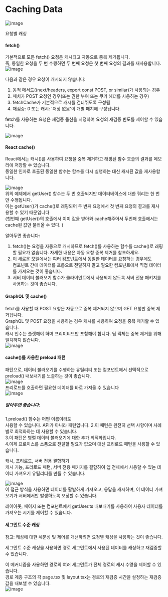 # Caching Data  
![image](https://github.com/ddp-study/nextjs/assets/99688960/48d38850-45e8-49b6-9491-be74a7421eb0)  
  
  요청별 캐싱  
#### fetch()  
기본적으로 모든 fetch() 요청은 캐시되고 자동으로 중복 제거됩니다.  
즉, 동일한 요청을 두 번 수행하면 두 번째 요청은 첫 번째 요청의 결과를 재사용합니다.  
![image](https://github.com/ddp-study/nextjs/assets/99688960/a59fcc10-1252-4e90-bd95-7454904eb8af)  


다음과 같은 경우 요청이 캐시되지 않습니다:  

1. 동적 메서드((next/headers, export const POST, or similar)가 사용되는 경우  
2. 페치가 POST 요청인 경우(또는 권한 부여 또는 쿠키 헤더를 사용하는 경우)  
3. fetchCache가 기본적으로 캐시를 건너뛰도록 구성됨  
4. 재검증: 0 또는 캐시: '저장 없음'이 개별 페치에 구성됩니다.  

  
fetch를 사용하는 요청은 재검증 옵션을 지정하여 요청의 재검증 빈도를 제어할 수 있습니다.   
  
   
   
   ![image](https://github.com/ddp-study/nextjs/assets/99688960/fa4464fd-f6aa-4c75-8f16-c926b4c8d8a1)  
     
     
#### React cache()  

React에서는 캐시()를 사용하여 요청을 중복 제거하고 래핑된 함수 호출의 결과를 메모리에 저장할 수 있습니다.  
동일한 인자로 호출된 동일한 함수는 함수를 다시 실행하는 대신 캐시된 값을 재사용합니다.  

![image](https://github.com/ddp-study/nextjs/assets/99688960/a1bd8a71-29c7-4874-8154-a9785e6ea018)  
  위의 예제에서 getUser() 함수는 두 번 호출되지만 데이터베이스에 대한 쿼리는 한 번만 수행됩니다.  
  이는 getUser()가 cache()로 래핑되어 두 번째 요청에서 첫 번째 요청의 결과를 재사용할 수 있기 때문입니다  
  (첫번째 getUser()의 호출에서 이미 값을 받아와 cache해주어서 두번째 호출에서는 cache된 값만 불러올 수 있다. )  
  
  알아두면 좋습니다:

1. fetch()는 요청을 자동으로 캐시하므로 fetch()를 사용하는 함수를 cache()로 래핑할 필요가 없습니다. 자세한 내용은 자동 요청 중복 제거를 참조하세요.
2. 이 새로운 모델에서는 여러 컴포넌트에서 동일한 데이터를 요청하는 경우에도  
 컴포넌트 간에 데이터를 프롭으로 전달하지 말고 필요한 컴포넌트에서 직접 데이터를 가져오는 것이 좋습니다.
3. 서버 데이터 불러오기 함수가 클라이언트에서 사용되지 않도록 서버 전용 패키지를 사용하는 것이 좋습니다.  

####  GraphQL 및 cache()
fetch를 사용할 때 POST 요청은 자동으로 중복 제거되지 않으며 GET 요청만 중복 제거됩니다.  
GraphQL 및 POST 요청을 사용하는 경우 캐시를 사용하여 요청을 중복 제거할 수 있습니다.  
캐시 인수는 플랫해야 하며 프리미티브만 포함해야 합니다. 딥 객체는 중복 제거를 위해 일치하지 않습니다.  
  ![image](https://github.com/ddp-study/nextjs/assets/99688960/37c86404-1a8b-4daa-9601-f85526733d78)  
#### cache()를 사용한 preload 패턴
패턴으로, 데이터 불러오기를 수행하는 유틸리티 또는 컴포넌트에서 선택적으로 preload() 내보내기를 노출하는 것이 좋습니다.  
![image](https://github.com/ddp-study/nextjs/assets/99688960/0b218397-bff6-44d0-86f3-06b45766720b)  
프리로드를 호출하면 필요한 데이터를 바로 가져올 수 있습니다  
![image](https://github.com/ddp-study/nextjs/assets/99688960/9cf8d293-c8a9-462d-9d45-e84037bbe92a)  
  
  ##### 알아두면 좋습니다:

1.preload() 함수는 어떤 이름이라도  
사용할 수 있습니다. API가 아니라 패턴입니다.
2.이 패턴은 완전히 선택 사항이며 사례별로 최적화하는 데 사용할 수 있습니다.  
3.이 패턴은 병렬 데이터 불러오기에 대한 추가 최적화입니다.   
4.이제 프로미스를 소품으로 전달할 필요가 없으며 대신 프리로드 패턴을 사용할 수 있습니다.   

캐시, 프리로드, 서버 전용 결합하기  
캐시 기능, 프리로드 패턴, 서버 전용 패키지를 결합하여 앱 전체에서 사용할 수 있는 데이터 가져오기 유틸리티를 만들 수 있습니다.


 ![image](https://github.com/ddp-study/nextjs/assets/99688960/1aca74e3-e13b-4cd4-8361-a245a420ab1b)    
 이 접근 방식을 사용하면 데이터를 활발하게 가져오고, 응답을 캐시하며, 이 데이터 가져오기가 서버에서만 발생하도록 보장할 수 있습니다.  

레이아웃, 페이지 또는 컴포넌트에서 getUser.ts 내보내기를 사용하여 사용자 데이터를 가져오는 시기를 제어할 수 있습니다.    
  
#### 세그먼트 수준 캐싱
참고: 캐싱에 대한 세분성 및 제어를 개선하려면 요청별 캐싱을 사용하는 것이 좋습니다.  

세그먼트 수준 캐싱을 사용하면 경로 세그먼트에서 사용된 데이터를 캐싱하고 재검증할 수 있습니다.  

이 메커니즘을 사용하면 경로의 여러 세그먼트가 전체 경로의 캐시 수명을 제어할 수 있습니다.  
경로 계층 구조의 각 page.tsx 및 layout.tsx는 경로의 재검증 시간을 설정하는 재검증 값을 내보낼 수 있습니다.  
![image](https://github.com/ddp-study/nextjs/assets/99688960/05a50dba-ba70-404e-bbc0-de71c9558169)  


 

  
  
  
  
